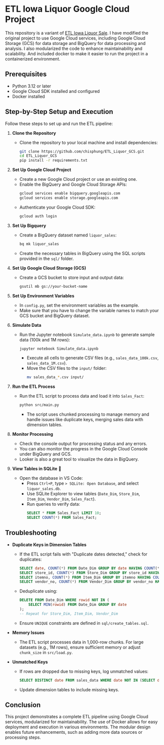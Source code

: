 # ETL Iowa Liquor Google Cloud Project

This repository is a variant of [ETL Iowa Liquor Sale](https://github.com/dangnha/ETL_Iowa_liquor_sale).
I have modified the original project to use Google Cloud services, including Google Cloud Storage (GCS) for data storage and BigQuery for data processing and analysis. I also modularized the code to enhance maintainability and scalability. And included docker to make it easier to run the project in a containerized environment.

## Prerequisites
- Python 3.12 or later
- Google Cloud SDK installed and configured
- Docker installed 


## Step-by-Step Setup and Execution

Follow these steps to set up and run the ETL pipeline:

1. **Clone the Repository** 

   - Clone the repository to your local machine and install dependencies:
     ```bash
     git clone https://github.com/chisphung/ETL_Liquor_GCS.git
     cd ETL_Liquor_GCS
     pip install -r requirements.txt
     ```
2. **Set Up Google Cloud Project** 
    - Create a new Google Cloud project or use an existing one.
    - Enable the BigQuery and Google Cloud Storage APIs:
      ```bash
      gcloud services enable bigquery.googleapis.com
      gcloud services enable storage.googleapis.com
      ```
    - Authenticate your Google Cloud SDK:
      ```bash
      gcloud auth login
      ```
3. **Set Up Bigquery**
    - Create a BigQuery dataset named `liquor_sales`:
      ```bash
      bq mk liquor_sales
      ```
    - Create the necessary tables in BigQuery using the SQL scripts provided in the `sql/` folder.
4. **Set Up Google Cloud Storage (GCS)**
   - Create a GCS bucket to store input and output data:
     ```bash
     gsutil mb gs://your-bucket-name
     ```
5. **Set Up Environment Variables**
    - In `config.py`, set the environment variables as the example.
    - Make sure that you have to change the variable names to match your GCS bucket and BigQuery dataset.

6. **Simulate Data** 

   - Run the Jupyter notebook `Simulate_data.ipynb` to generate sample data (100k and 1M rows):
     ```bash
     jupyter notebook Simulate_data.ipynb
     ```
     - Execute all cells to generate CSV files (e.g., `sales_data_100k.csv`, `sales_data_1M.csv`).
     - Move the CSV files to the `input/` folder:
       ```bash
       mv sales_data_*.csv input/
       ```

7. **Run the ETL Process** 

   - Run the ETL script to process data and load it into `Sales_Fact`:
     ```bash
     python src/main.py
     ```
     - The script uses chunked processing to manage memory and handle issues like duplicate keys, merging sales data with dimension tables.

8. **Monitor Processing** 

   - Check the console output for processing status and any errors.
   - You can also monitor the progress in the Google Cloud Console under BigQuery and GCS.
   - Looker is also a great tool to visualize the data in BigQuery.

9. **View Tables in SQLite** 👀
   - Open the database in VS Code:
     - Press `Ctrl+P`, type `> SQLite: Open Database`, and select `liquor_sales.db`.
     - Use SQLite Explorer to view tables (`Date_Dim`, `Store_Dim`, `Item_Dim`, `Vendor_Dim`, `Sales_Fact`).
     - Run queries to verify data:
       ```sql
       SELECT * FROM Sales_Fact LIMIT 10;
       SELECT COUNT(*) FROM Sales_Fact;
       ```

## Troubleshooting

- **Duplicate Keys in Dimension Tables** 

  - If the ETL script fails with "Duplicate dates detected," check for duplicates:
    ```sql
    SELECT date, COUNT(*) FROM Date_Dim GROUP BY date HAVING COUNT(*) > 1;
    SELECT store_id, COUNT(*) FROM Store_Dim GROUP BY store_id HAVING COUNT(*) > 1;
    SELECT itemno, COUNT(*) FROM Item_Dim GROUP BY itemno HAVING COUNT(*) > 1;
    SELECT vendor_no, COUNT(*) FROM Vendor_Dim GROUP BY vendor_no HAVING COUNT(*) > 1;
    ```
  - Deduplicate using:
    ```sql
    DELETE FROM Date_Dim WHERE rowid NOT IN (
        SELECT MIN(rowid) FROM Date_Dim GROUP BY date
    );
    -- Repeat for Store_Dim, Item_Dim, Vendor_Dim
    ```
  - Ensure `UNIQUE` constraints are defined in `sql/create_tables.sql`.

- **Memory Issues** 

  - The ETL script processes data in 1,000-row chunks. For large datasets (e.g., 1M rows), ensure sufficient memory or adjust `chunk_size` in `src/load.py`.

- **Unmatched Keys** 

  - If rows are dropped due to missing keys, log unmatched values:
    ```sql
    SELECT DISTINCT date FROM sales_data WHERE date NOT IN (SELECT date FROM Date_Dim);
    ```
  - Update dimension tables to include missing keys.

## Conclusion
This project demonstrates a complete ETL pipeline using Google Cloud services, modularized for maintainability. The use of Docker allows for easy deployment and execution in various environments. The modular design enables future enhancements, such as adding more data sources or processing steps.
